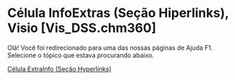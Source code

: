
# Célula InfoExtras (Seção Hiperlinks), Visio [Vis_DSS.chm360]

Olá! Você foi redirecionado para uma das nossas páginas de Ajuda F1. Selecione o tópico que estava procurando abaixo.

[Célula ExtraInfo (Seção Hyperlinks)](http://msdn.microsoft.com/library/55834445-8619-f79a-aea0-0f6a1780e016%28Office.15%29.aspx)
